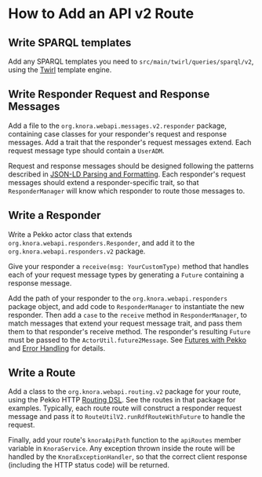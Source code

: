 <!---
 * Copyright © 2021 - 2024 Swiss National Data and Service Center for the Humanities and/or DaSCH Service Platform contributors.
 * SPDX-License-Identifier: Apache-2.0
-->

# How to Add an API v2 Route

## Write SPARQL templates

Add any SPARQL templates you need to `src/main/twirl/queries/sparql/v2`,
using the [Twirl](https://github.com/playframework/twirl) template
engine.

## Write Responder Request and Response Messages

Add a file to the `org.knora.webapi.messages.v2.responder`
package, containing case classes for your responder's request and
response messages. Add a trait that the responder's request messages
extend. Each request message type should contain a `UserADM`.

Request and response messages should be designed following the patterns described
in [JSON-LD Parsing and Formatting](json-ld.md). Each responder's
request messages should extend a responder-specific trait, so that
`ResponderManager` will know which responder to route those messages to.

## Write a Responder

Write a Pekko actor class that extends `org.knora.webapi.responders.Responder`,
and add it to the `org.knora.webapi.responders.v2` package.

Give your responder a `receive(msg: YourCustomType)` method that handles each of your
request message types by generating a `Future` containing a response message.

Add the path of your responder to the `org.knora.webapi.responders` package object,
and add code to `ResponderManager` to instantiate the new responder. Then add a `case` to
the `receive` method in `ResponderManager`, to match messages that extend your request
message trait, and pass them them to that responder's receive method.
The responder's resulting `Future` must be passed to the `ActorUtil.future2Message`.
See [Futures with Pekko](../principles/futures-with-pekko.md) and
[Error Handling](../principles/design-overview.md#error-handling) for details.

## Write a Route

Add a class to the `org.knora.webapi.routing.v2` package for your
route, using the Pekko HTTP [Routing DSL](https://pekko.apache.org/docs/pekko-http/current/routing-dsl/index.html).
See the routes in that package for examples. Typically, each route
route will construct a responder request message and pass it to
`RouteUtilV2.runRdfRouteWithFuture` to handle the request.

Finally, add your route's `knoraApiPath` function to the `apiRoutes` member
variable in `KnoraService`. Any exception thrown inside the route will
be handled by the `KnoraExceptionHandler`, so that the correct client
response (including the HTTP status code) will be returned.
